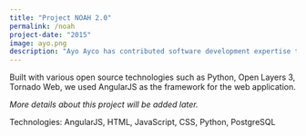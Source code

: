 ```yaml
---
title: "Project NOAH 2.0"
permalink: /noah
project-date: "2015"
image: ayo.png
description: "Ayo Ayco has contributed software development expertise to UPLB, DOST, Infor, and various government-funded projects such as University of the Philippines’ National Operational Assessment of Hazards and Ateneo’s Cloud-Based Intelligent Total Analysis System."
---
```


Built with various open source technologies such as Python, Open Layers 3, Tornado Web, we used AngularJS as the framework for the web application.

*More details about this project will be added later.*

Technologies: AngularJS, HTML, JavaScript, CSS, Python, PostgreSQL
